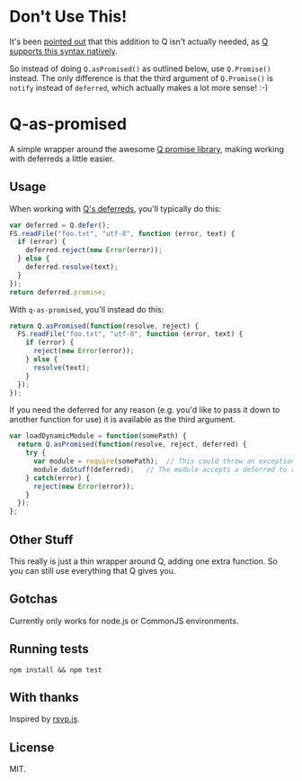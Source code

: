 # Don't Use This!

It's been [pointed out](https://github.com/fiznool/q-as-promised/issues/1) that this addition to Q isn't actually needed, as [Q supports this syntax natively](https://github.com/kriskowal/q/wiki/API-Reference#qpromiseresolver).

So instead of doing `Q.asPromised()` as outlined below, use `Q.Promise()` instead. The only difference is that the third argument of `Q.Promise()` is `notify` instead of `deferred`, which actually makes a lot more sense! :-)

# Q-as-promised

A simple wrapper around the awesome [Q promise library](https://github.com/kriskowal/q), making working with deferreds a little easier.

## Usage

When working with [Q's deferreds](https://github.com/kriskowal/q#using-deferreds), you'll typically do this:

``` js
var deferred = Q.defer();
FS.readFile("foo.txt", "utf-8", function (error, text) {
  if (error) {
    deferred.reject(new Error(error));
  } else {
    deferred.resolve(text);
  }
});
return deferred.promise;
```

With `q-as-promised`, you'll instead do this:

``` js
return Q.asPromised(function(resolve, reject) {
  FS.readFile("foo.txt", "utf-8", function (error, text) {
    if (error) {
      reject(new Error(error));
    } else {
      resolve(text);
    }
  });
});
```

If you need the deferred for any reason (e.g. you'd like to pass it down to another function for use) it is available as the third argument.

``` js
var loadDynamicModule = function(somePath) {
  return Q.asPromised(function(resolve, reject, deferred) {
    try {
      var module = require(somePath);  // This could throw an exception if path is invalid
      module.doStuff(deferred);   // The module accepts a deferred to resolve and reject itself
    } catch(error) {
      reject(new Error(error));
    }
  });
};
```

## Other Stuff

This really is just a thin wrapper around Q, adding one extra function. So you can still use everything that Q gives you.

## Gotchas

Currently only works for node.js or CommonJS environments.

## Running tests

`npm install && npm test`

## With thanks

Inspired by [rsvp.js](https://github.com/tildeio/rsvp.js/).

## License

MIT.
